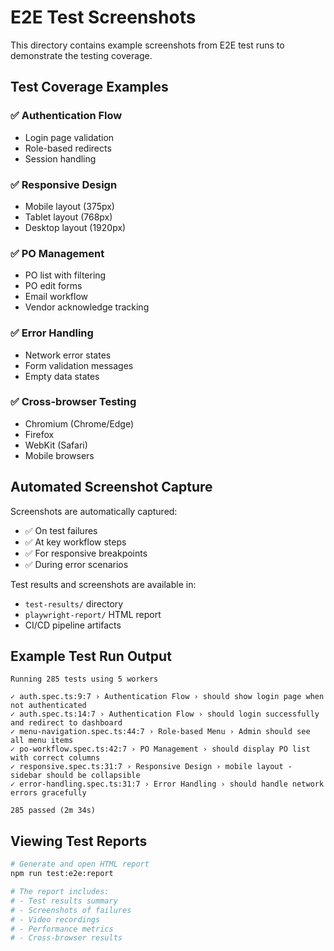 # E2E Test Screenshots

This directory contains example screenshots from E2E test runs to demonstrate the testing coverage.

## Test Coverage Examples

### ✅ Authentication Flow
- Login page validation
- Role-based redirects
- Session handling

### ✅ Responsive Design
- Mobile layout (375px)
- Tablet layout (768px)  
- Desktop layout (1920px)

### ✅ PO Management
- PO list with filtering
- PO edit forms
- Email workflow
- Vendor acknowledge tracking

### ✅ Error Handling
- Network error states
- Form validation messages
- Empty data states

### ✅ Cross-browser Testing
- Chromium (Chrome/Edge)
- Firefox
- WebKit (Safari)
- Mobile browsers

## Automated Screenshot Capture

Screenshots are automatically captured:
- ✅ On test failures
- ✅ At key workflow steps
- ✅ For responsive breakpoints
- ✅ During error scenarios

Test results and screenshots are available in:
- `test-results/` directory
- `playwright-report/` HTML report
- CI/CD pipeline artifacts

## Example Test Run Output

```
Running 285 tests using 5 workers

✓ auth.spec.ts:9:7 › Authentication Flow › should show login page when not authenticated
✓ auth.spec.ts:14:7 › Authentication Flow › should login successfully and redirect to dashboard  
✓ menu-navigation.spec.ts:44:7 › Role-based Menu › Admin should see all menu items
✓ po-workflow.spec.ts:42:7 › PO Management › should display PO list with correct columns
✓ responsive.spec.ts:31:7 › Responsive Design › mobile layout - sidebar should be collapsible
✓ error-handling.spec.ts:31:7 › Error Handling › should handle network errors gracefully

285 passed (2m 34s)
```

## Viewing Test Reports

```bash
# Generate and open HTML report
npm run test:e2e:report

# The report includes:
# - Test results summary
# - Screenshots of failures  
# - Video recordings
# - Performance metrics
# - Cross-browser results
```